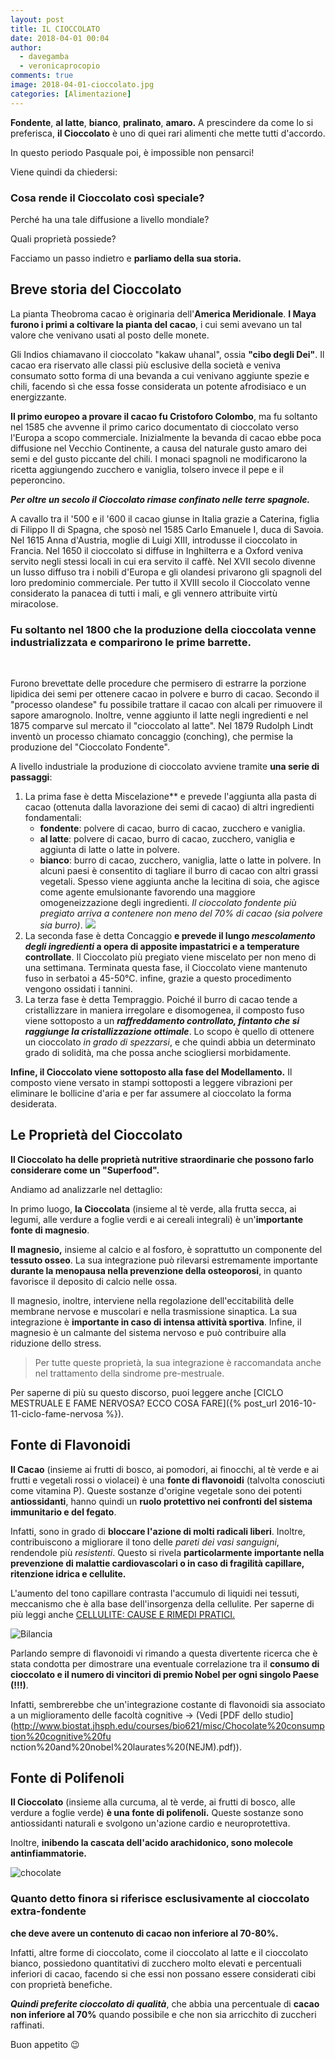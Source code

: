 ```yaml
---
layout: post
title: IL CIOCCOLATO
date: 2018-04-01 00:04
author:
  - davegamba
  - veronicaprocopio
comments: true
image: 2018-04-01-cioccolato.jpg
categories: [Alimentazione]
---
```


**Fondente**, **al latte**, **bianco**, **pralinato**, **amaro.** A prescindere da come lo si preferisca, **il Cioccolato** è uno di quei rari alimenti che mette tutti d'accordo.

In questo periodo Pasquale poi, è impossible non pensarci!

Viene quindi da chiedersi:

### Cosa rende il Cioccolato così speciale?

Perché ha una tale diffusione a livello mondiale?

Quali proprietà possiede?

Facciamo un passo indietro e **parliamo della sua storia.**

Breve storia del Cioccolato
---------------------------

La pianta Theobroma cacao è originaria dell'**America Meridionale**.
**I Maya furono i primi a coltivare la pianta del cacao**, i cui semi avevano un tal valore che venivano usati al posto delle monete.

Gli Indios chiamavano il cioccolato "kakaw uhanal", ossia **"cibo degli Dei"**. Il cacao era riservato alle classi più esclusive della società e veniva consumato sotto forma di una bevanda a cui venivano aggiunte spezie e chili, facendo sì che essa fosse considerata un potente afrodisiaco e un energizzante.

**Il primo europeo a provare il cacao fu Cristoforo Colombo**, ma fu soltanto nel 1585 che avvenne il primo carico documentato di cioccolato verso l'Europa a scopo commerciale. Inizialmente la bevanda di cacao ebbe poca diffusione nel Vecchio Continente, a causa del naturale gusto amaro dei semi e del gusto piccante del chili. I monaci spagnoli ne modificarono la ricetta aggiungendo zucchero e vaniglia, tolsero invece il pepe e il peperoncino.

_**Per oltre un secolo il Cioccolato rimase confinato nelle terre spagnole.**_

A cavallo tra il '500 e il '600 il cacao giunse in Italia grazie a Caterina, figlia di Filippo II di Spagna, che sposò nel 1585 Carlo Emanuele I, duca di Savoia. Nel 1615 Anna d'Austria, moglie di Luigi XIII, introdusse il cioccolato in Francia. Nel 1650 il cioccolato si diffuse in Inghilterra e a Oxford veniva servito negli stessi locali in cui era servito il caffè. Nel XVII secolo divenne un lusso diffuso tra i nobili d'Europa e gli olandesi privarono gli spagnoli del loro predominio commerciale. Per tutto il XVIII secolo il Cioccolato venne considerato la panacea di tutti i mali, e gli vennero attribuite virtù miracolose.

### Fu soltanto nel 1800 che la produzione della cioccolata venne industrializzata e comparirono le prime barrette.

 

Furono brevettate delle procedure che permisero di estrarre la porzione lipidica dei semi per ottenere cacao in polvere e burro di cacao. Secondo il "processo olandese" fu possibile trattare il cacao con alcali per rimuovere il sapore amarognolo. Inoltre, venne aggiunto il latte negli ingredienti e nel 1875 comparve sul mercato il "cioccolato al latte". Nel 1879 Rudolph Lindt inventò un processo chiamato concaggio (conching), che permise la produzione del "Cioccolato Fondente".

A livello industriale la produzione di cioccolato avviene tramite **una serie di passaggi**:

1.	La prima fase è detta Miscelazione** e prevede l'aggiunta alla pasta di cacao (ottenuta dalla lavorazione dei semi di cacao) di altri ingredienti fondamentali:
	*   **fondente**: polvere di cacao, burro di cacao, zucchero e vaniglia.
	*   **al latte**: polvere di cacao, burro di cacao, zucchero, vaniglia e aggiunta di latte o latte in polvere.
	*   **bianco**: burro di cacao, zucchero, vaniglia, latte o latte in polvere.
	In alcuni paesi è consentito di tagliare il burro di cacao con altri grassi vegetali. Spesso viene aggiunta anche la lecitina di soia, che agisce come agente emulsionante favorendo una maggiore omogeneizzazione degli ingredienti.
	_Il cioccolato fondente più pregiato arriva a contenere non meno del 70% di cacao (sia polvere sia burro)_.
	![](https://static.davegamba.com/uploads/2018/03/cocoa-beans-499970_1920.jpg)
2.	La seconda fase è detta Concaggio **e prevede il lungo _mescolamento degli ingredienti_ a opera di apposite impastatrici e a temperature controllate**. Il Cioccolato più pregiato viene miscelato per non meno di una settimana. Terminata questa fase, il Cioccolato viene mantenuto fuso in serbatoi a 45-50°C. infine, grazie a questo procedimento vengono ossidati i tannini.
3.	La terza fase è detta Tempraggio.
	Poiché il burro di cacao tende a cristallizzare in maniera irregolare e disomogenea, il composto fuso viene sottoposto a un _**raffreddamento controllato, fintanto che si raggiunge la cristallizzazione ottimale**_. Lo scopo è quello di ottenere un cioccolato _in grado di spezzarsi_, e che quindi abbia un determinato grado di solidità, ma che possa anche sciogliersi morbidamente.

**Infine, il Cioccolato viene sottoposto alla fase del Modellamento.**
Il composto viene versato in stampi sottoposti a leggere vibrazioni per eliminare le bollicine d'aria e per far assumere al cioccolato la forma desiderata.

Le Proprietà del Cioccolato
---------------------------

**Il Cioccolato ha delle proprietà nutritive straordinarie che possono farlo considerare come un "Superfood".**

Andiamo ad analizzarle nel dettaglio:

In primo luogo, **la Cioccolata** (insieme al tè verde, alla frutta secca, ai legumi, alle verdure a foglie verdi e ai cereali integrali) è un'**importante fonte di magnesio**.

**Il magnesio,** insieme al calcio e al fosforo, è soprattutto un componente del **tessuto osseo**. La sua integrazione può rilevarsi estremamente importante **durante la menopausa nella prevenzione della osteoporosi**, in quanto favorisce il deposito di calcio nelle ossa.

Il magnesio, inoltre, interviene nella regolazione dell'eccitabilità delle membrane nervose e muscolari e nella trasmissione sinaptica. La sua integrazione è **importante in caso di intensa attività sportiva**. Infine, il magnesio è un calmante del sistema nervoso e può contribuire alla riduzione dello stress.

> Per tutte queste proprietà, la sua integrazione è raccomandata anche nel trattamento della sindrome pre-mestruale.

Per saperne di più su questo discorso, puoi leggere anche [CICLO MESTRUALE E FAME NERVOSA? ECCO COSA FARE]({% post_url 2016-10-11-ciclo-fame-nervosa %}).

Fonte di Flavonoidi
-------------------

**Il Cacao** (insieme ai frutti di bosco, ai pomodori, ai finocchi, al tè verde e ai frutti e vegetali rossi o violacei) è una **fonte di flavonoidi** (talvolta conosciuti come vitamina P). Queste sostanze d'origine vegetale sono dei potenti **antiossidanti**, hanno quindi un **ruolo protettivo nei confronti del sistema immunitario e del fegato**.

Infatti, sono in grado di **bloccare l'azione di molti radicali liberi**. Inoltre, contribuiscono a migliorare il tono delle _pareti dei vasi sanguigni_, rendendole più _resistenti_. Questo si rivela **particolarmente importante nella prevenzione di malattie cardiovascolari o in caso di fragilità capillare, ritenzione idrica e cellulite.**

L'aumento del tono capillare contrasta l'accumulo di liquidi nei tessuti, meccanismo che è alla base dell'insorgenza della cellulite. Per saperne di più leggi anche [CELLULITE: CAUSE E RIMEDI PRATICI.](../cellulite/)

![Bilancia]({{site.images_root}}bilancia-silhouette.png)

Parlando sempre di flavonoidi vi rimando a questa divertente ricerca che è stata condotta per dimostrare una eventuale correlazione tra il **consumo di cioccolato e il numero di vincitori di premio Nobel per ogni singolo Paese (!!!)**.

Infatti, sembrerebbe che un'integrazione costante di flavonoidi sia associato a un miglioramento delle facoltà cognitive -> (Vedi [PDF dello studio](http://www.biostat.jhsph.edu/courses/bio621/misc/Chocolate%20consumption%20cognitive%20fu nction%20and%20nobel%20laurates%20(NEJM).pdf)).

Fonte di Polifenoli
-------------------

**Il Cioccolato** (insieme alla curcuma, al tè verde, ai frutti di bosco, alle verdure a foglie verde) **è una fonte di polifenoli.** Queste sostanze sono antiossidanti naturali e svolgono un'azione cardio e neuroprotettiva.

Inoltre, **inibendo la cascata dell'acido arachidonico, sono molecole antinfiammatorie.**

![chocolate]({{site.images_root}}2018-04-01-cioccolato.jpg)

### Quanto detto finora si riferisce esclusivamente al cioccolato extra-fondente

**che deve avere un contenuto di cacao non inferiore al 70-80%.**

Infatti, altre forme di cioccolato, come il cioccolato al latte e il cioccolato bianco, possiedono quantitativi di zucchero molto elevati e percentuali inferiori di cacao, facendo si che essi non possano essere considerati cibi con proprietà benefiche.

_**Quindi preferite cioccolato di qualità**_, che abbia una percentuale di **cacao non inferiore al 70%** quando possibile e che non sia arricchito di zuccheri raffinati.

Buon appetito 😉